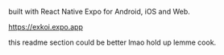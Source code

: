 built with React Native Expo for Android, iOS and Web.

https://exkoi.expo.app

this readme section could be better lmao hold up lemme cook.
